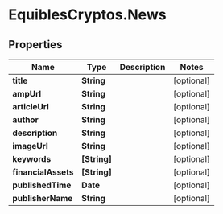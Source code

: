 # EquiblesCryptos.News

## Properties
Name | Type | Description | Notes
------------ | ------------- | ------------- | -------------
**title** | **String** |  | [optional] 
**ampUrl** | **String** |  | [optional] 
**articleUrl** | **String** |  | [optional] 
**author** | **String** |  | [optional] 
**description** | **String** |  | [optional] 
**imageUrl** | **String** |  | [optional] 
**keywords** | **[String]** |  | [optional] 
**financialAssets** | **[String]** |  | [optional] 
**publishedTime** | **Date** |  | [optional] 
**publisherName** | **String** |  | [optional] 
